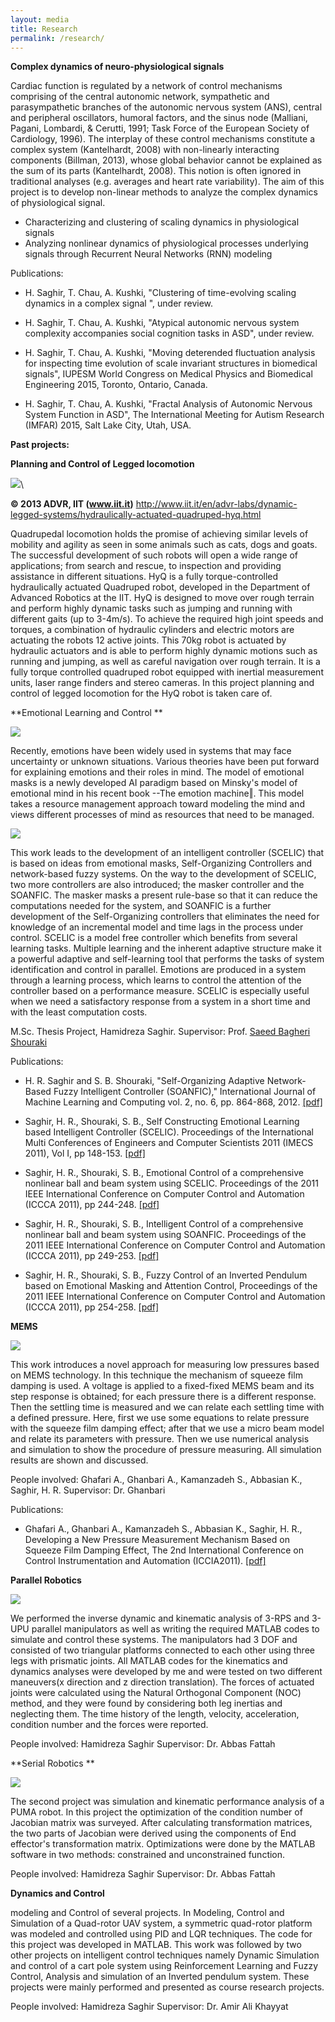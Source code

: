 ```yaml
---
layout: media
title: Research
permalink: /research/
---
```



**Complex dynamics of neuro-physiological signals**

Cardiac function is regulated by a network of control mechanisms comprising of the central autonomic network, sympathetic and parasympathetic branches of the autonomic nervous system (ANS), central and peripheral oscillators, humoral factors, and the sinus node (Malliani, Pagani, Lombardi, & Cerutti, 1991; Task Force of the European Society of Cardiology, 1996). The interplay of these control mechanisms constitute a complex system (Kantelhardt, 2008) with non-linearly interacting components (Billman, 2013), whose global behavior cannot be explained as the sum of its parts (Kantelhardt, 2008). This notion is often ignored in traditional analyses (e.g. averages and heart rate variability). The aim of this project is to develop non-linear methods to analyze the complex dynamics of physiological signal. 

-   Characterizing and clustering of scaling dynamics in physiological signals 
-   Analyzing nonlinear dynamics of physiological processes underlying signals through Recurrent Neural Networks (RNN) modeling

Publications:

- H. Saghir, T. Chau, A. Kushki, "Clustering of time-evolving scaling dynamics in a complex signal ", under review. 

- H. Saghir, T. Chau, A. Kushki, "Atypical autonomic nervous system complexity accompanies social cognition tasks in ASD", under review.

- H. Saghir, T. Chau, A. Kushki, "Moving deterended fluctuation analysis for inspecting time evolution of scale invariant structures in biomedical signals", IUPESM World Congress on Medical Physics and Biomedical Engineering 2015, Toronto, Ontario, Canada.

- H. Saghir, T. Chau, A. Kushki, "Fractal Analysis of Autonomic Nervous System Function in ASD", The International Meeting for Autism Research (IMFAR) 2015, Salt Lake City, Utah, USA.



**Past projects:**

**Planning and Control of Legged locomotion**

**[![](https://sites.google.com/site/saghirhr/_/rsrc/1472765359675/research/HyQ_and_HyQ_blue.jpg?height=366&width=400)](https://sites.google.com/site/saghirhr/research/HyQ_and_HyQ_blue.jpg?attredirects=0)**\

**© 2013 ADVR, IIT (www.iit.it)**
<http://www.iit.it/en/advr-labs/dynamic-legged-systems/hydraulically-actuated-quadruped-hyq.html>

Quadrupedal locomotion holds the promise of achieving similar levels of mobility and agility as seen in some animals such as cats, dogs and goats. The successful development of such robots will open a wide range of applications; from search and rescue, to inspection and providing assistance in different situations. HyQ is a fully torque-controlled hydraulically actuated Quadruped robot, developed in the Department of Advanced Robotics at the IIT. HyQ is designed to move over rough terrain and perform highly dynamic tasks such as jumping and running with different gaits (up to 3-4m/s). To achieve the required high joint speeds and torques, a combination of hydraulic cylinders and electric motors are actuating the robots 12 active joints. This 70kg robot is actuated by hydraulic actuators and is able to perform highly dynamic motions such as running and jumping, as well as careful navigation over rough terrain. It is a fully torque controlled quadruped robot equipped with inertial measurement units, laser range finders and stereo cameras. In this project planning and control of legged locomotion for the HyQ robot is taken care of. 



**Emotional Learning and Control **

[![](https://sites.google.com/site/saghirhr/_/rsrc/1472765361210/research/emotional_brain.jpg)](https://sites.google.com/site/saghirhr/research/emotional_brain.jpg?attredirects=0)

Recently, emotions have been widely used in systems that may face uncertainty or unknown situations. Various theories have been put forward for explaining emotions and their roles in mind. The model of emotional masks is a newly developed AI paradigm based on Minsky's model of emotional mind in his recent book --The emotion machine‖. This model takes a resource management approach toward modeling the mind and views different processes of mind as resources that need to be managed.

[![](https://sites.google.com/site/saghirhr/_/rsrc/1472765360521/research/scelic.jpg)](https://sites.google.com/site/saghirhr/research/scelic.jpg?attredirects=0)

This work leads to the development of an intelligent controller (SCELIC) that is based on ideas from emotional masks, Self-Organizing Controllers and network-based fuzzy systems. On the way to the development of SCELIC, two more controllers are also introduced; the masker controller and the SOANFIC. The masker masks a present rule-base so that it can reduce the computations needed for the system, and SOANFIC is a further development of the Self-Organizing controllers that eliminates the need for knowledge of an incremental model and time lags in the process under control. SCELIC is a model free controller which benefits from several learning tasks. Multiple learning and the inherent adaptive structure make it a powerful adaptive and self-learning tool that performs the tasks of system identification and control in parallel. Emotions are produced in a system through a learning process, which learns to control the attention of the controller based on a performance measure. SCELIC is especially useful when we need a satisfactory response from a system in a short time and with the least computation costs.

M.Sc. Thesis Project, Hamidreza Saghir.
Supervisor: Prof. [Saeed Bagheri Shouraki](http://ee.sharif.edu/%7Ebagheri-s/)

Publications:

- H. R. Saghir and S. B. Shouraki, "Self-Organizing Adaptive Network-Based Fuzzy Intelligent Controller (SOANFIC)," International Journal of Machine Learning and Computing vol. 2, no. 6, pp. 864-868, 2012. [[pdf]](http://alum.sharif.ir/%7Esaghir/wsp_images/rp106_vol_3_l40051.pdf)

- Saghir, H. R., Shouraki, S. B., Self Constructing Emotional Learning based Intelligent Controller (SCELIC). Proceedings of the International Multi Conferences of Engineers and Computer Scientists 2011 (IMECS 2011), Vol I, pp 148-153. [[pdf]](http://alum.sharif.ir/%7Esaghir/wsp_images/imecs2011_pp148_153.pdf)

- Saghir, H. R., Shouraki, S. B., Emotional Control of a comprehensive nonlinear ball and beam system using SCELIC. Proceedings of the 2011 IEEE International Conference on Computer Control and Automation (ICCCA 2011), pp 244-248. [[pdf]](http://alum.sharif.ir/%7Esaghir/wsp_images/rp055_iccca2011_c1026.pdf)

- Saghir, H. R., Shouraki, S. B., Intelligent Control of a comprehensive nonlinear ball and beam system using SOANFIC. Proceedings of the 2011 IEEE International Conference on Computer Control and Automation (ICCCA 2011), pp 249-253. [[pdf]](http://alum.sharif.ir/%7Esaghir/wsp_images/rp056_iccca2011_c1027.pdf)

- Saghir, H. R., Shouraki, S. B., Fuzzy Control of an Inverted Pendulum based on Emotional Masking and Attention Control, Proceedings of the 2011 IEEE International Conference on Computer Control and Automation (ICCCA 2011), pp 254-258. [[pdf]](http://alum.sharif.ir/%7Esaghir/wsp_images/rp057_iccca2011_c1028.pdf)


**MEMS**

**[![](https://sites.google.com/site/saghirhr/_/rsrc/1472765360996/research/mems.jpg)](https://sites.google.com/site/saghirhr/research/mems.jpg?attredirects=0)**

This work introduces a novel approach for measuring low pressures based on MEMS technology. In this technique the mechanism of squeeze film damping is used. A voltage is applied to a fixed-fixed MEMS beam and its step response is obtained; for each pressure there is a different response. Then the settling time is measured and we can relate each settling time with a defined pressure. Here, first we use some equations to relate pressure with the squeeze film damping effect; after that we use a micro beam model and relate its parameters with pressure. Then we use numerical analysis and simulation to show the procedure of pressure measuring. All simulation results are shown and discussed.

People involved: Ghafari A., Ghanbari A., Kamanzadeh S., Abbasian K., Saghir, H. R.
Supervisor: Dr. Ghanbari

Publications:

- Ghafari A., Ghanbari A., Kamanzadeh S., Abbasian K., Saghir, H. R., Developing a New Pressure Measurement Mechanism Based on Squeeze Film Damping Effect, The 2nd International Conference on Control Instrumentation and Automation (ICCIA2011). [[pdf]](http://alum.sharif.ir/%7Esaghir/wsp_images/developing_a_new_pressure_measurement_mechanism_based_on_squeeze_film_damping_effect_final1.pdf)


**Parallel Robotics**

[![](https://sites.google.com/site/saghirhr/_/rsrc/1472765359592/research/parallel.jpg?height=279&width=400)](https://sites.google.com/site/saghirhr/research/parallel.jpg?attredirects=0)

We performed the inverse dynamic and kinematic analysis of 3-RPS and 3-UPU parallel manipulators as well as writing the required MATLAB codes to simulate and control these systems. The manipulators had 3 DOF and consisted of two triangular platforms connected to each other using three legs with prismatic joints. All MATLAB codes for the kinematics and dynamics analyses were developed by me and were tested on two different maneuvers(x direction and z direction translation). The forces of actuated joints were calculated using the Natural Orthogonal Component (NOC) method, and they were found by considering both leg inertias and neglecting them. The time history of the length, velocity, acceleration, condition number and the forces were reported.

People involved: Hamidreza Saghir
Supervisor: Dr. Abbas Fattah

**Serial Robotics **

**[![](https://sites.google.com/site/saghirhr/_/rsrc/1472765361092/research/serial.jpg?height=320&width=164)](https://sites.google.com/site/saghirhr/research/serial.jpg?attredirects=0)**


The second project was simulation and kinematic performance analysis of a PUMA robot. In this project the optimization of the condition number of Jacobian matrix was surveyed. After calculating transformation matrices, the two parts of Jacobian were derived using the components of End effector's transformation matrix. Optimizations were done by the MATLAB software in two methods: constrained and unconstrained function.

People involved: Hamidreza Saghir
Supervisor: Dr. Abbas Fattah

**Dynamics and Control**

modeling and Control of several projects. In Modeling, Control and Simulation of a Quad-rotor UAV system, a symmetric quad-rotor platform was modeled and controlled using PID and LQR techniques. The code for this project was developed in MATLAB. This work was followed by two other projects on intelligent control techniques namely Dynamic Simulation and control of a cart pole system using Reinforcement Learning and Fuzzy Control, Analysis and simulation of an Inverted pendulum system. These projects were mainly performed and presented as course research projects.

People involved: Hamidreza Saghir
Supervisor: Dr. Amir Ali Khayyat